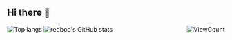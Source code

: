 ## Hi there 👋

<img align="right" alt="ViewCount" src="https://views.whatilearened.today/views/github/redboo/redboo.svg" />

<!--
**redboo/redboo** is a ✨ _special_ ✨ repository because its `README.md` (this file) appears on your GitHub profile.

Here are some ideas to get you started:

- 🔭 I’m currently working on ...
- 🌱 I’m currently learning ...
- 👯 I’m looking to collaborate on ...
- 🤔 I’m looking for help with ...
- 💬 Ask me about ...
- 📫 How to reach me: ...
- 😄 Pronouns: ...
- ⚡ Fun fact: ...
-->

![Top langs](https://github-readme-stats.vercel.app/api/top-langs/?username=redboo&layout=compact)
![redboo's GitHub stats](https://github-readme-stats.vercel.app/api?username=redboo&show_icons=true&theme=tokyonight)

